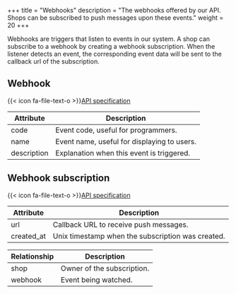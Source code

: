+++
title = "Webhooks"
description = "The webhooks offered by our API. Shops can be subscribed to push messages upon these events."
weight = 20
+++

Webhooks are triggers that listen to events in our system. A shop can subscribe to a webhook by creating a webhook subscription. When the listener detects an event, the corresponding event data will be sent to the callback url of the subscription.

## Webhook

{{< icon fa-file-text-o >}}[API specification](https://docs.myparcel.com/api-specification#/Webhooks)

Attribute   | Description
----------- | -----------
code        | Event code, useful for programmers.
name        | Event name, useful for displaying to users.
description | Explanation when this event is triggered.

## Webhook subscription

{{< icon fa-file-text-o >}}[API specification](https://docs.myparcel.com/api-specification#/Shops/get_shops__shop_id__webhook_subscriptions)

Attribute   | Description
----------- | -----------
url         | Callback URL to receive push messages.
created_at  | Unix timestamp when the subscription was created.

Relationship | Description
------------ | -----------
shop         | Owner of the subscription.
webhook      | Event being watched.
